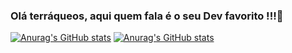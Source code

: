 ### Olá terráqueos, aqui quem fala é o seu Dev favorito !!!👋

[![Anurag's GitHub stats](https://github-readme-stats.vercel.app/api?username=AdrianRezendeDev&show_icons=true&theme=tokyonight)](https://github.com/anuraghazra/github-readme-stats#gh-dark-mode-only)
[![Anurag's GitHub stats](https://github-readme-stats.vercel.app/api?username=AdrianRezendeDev&show_icons=true&theme=dracula)](https://github.com/anuraghazra/github-readme-stats#gh-light-mode-only)
